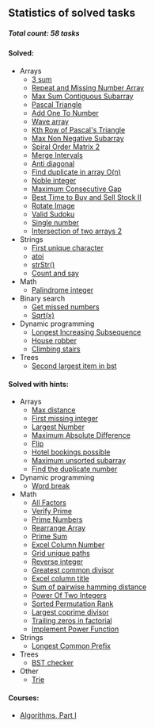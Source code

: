 ## Statistics of solved tasks

##### Total count: 58 tasks

#### Solved:
  - Arrays
    - [3 sum](https://github.com/ZakharDolozhevskiy/coding-interviews/blob/master/arrays/3sum.js)
    - [Repeat and Missing Number Array](https://github.com/ZakharDolozhevskiy/coding-interviews/blob/master/arrays/repeat-and-missing-number-array.js)
    - [Max Sum Contiguous Subarray](https://github.com/ZakharDolozhevskiy/coding-interviews/blob/master/arrays/max-sum-contiguous-subarray.js)
    - [Pascal Triangle](https://github.com/ZakharDolozhevskiy/coding-interviews/blob/master/arrays/pascal-triangle.js)
    - [Add One To Number](https://github.com/ZakharDolozhevskiy/coding-interviews/blob/master/arrays/add-one-to-number.js)
    - [Wave array](https://github.com/ZakharDolozhevskiy/coding-interviews/blob/master/arrays/wave-array.js)
    - [Kth Row of Pascal's Triangle](https://github.com/ZakharDolozhevskiy/coding-interviews/blob/master/arrays/kth-row-of-pascals-triangle.js)
    - [Max Non Negative Subarray](https://github.com/ZakharDolozhevskiy/coding-interviews/blob/master/arrays/max-non-negative-subarray.js)
    - [Spiral Order Matrix 2](https://github.com/ZakharDolozhevskiy/coding-interviews/blob/master/arrays/spiral-order-matrix-ii.js)
    - [Merge Intervals](https://github.com/ZakharDolozhevskiy/coding-interviews/blob/master/arrays/merge-intervals.js)
    - [Anti diagonal](https://github.com/ZakharDolozhevskiy/coding-interviews/blob/master/arrays/anti-diagonals.js)
    - [Find duplicate in array O(n)](https://github.com/ZakharDolozhevskiy/coding-interviews/blob/master/arrays/find-duplicate-in-array.js)
    - [Noble integer](https://github.com/ZakharDolozhevskiy/coding-interviews/blob/master/arrays/noble-integer.js)
    - [Maximum Consecutive Gap](https://github.com/ZakharDolozhevskiy/coding-interviews/blob/master/arrays/maximum-consecutive-gap.js)
    - [Best Time to Buy and Sell Stock II](https://github.com/ZakharDolozhevskiy/coding-interviews/blob/master/arrays/stocks-2.js)
    - [Rotate Image](https://github.com/ZakharDolozhevskiy/coding-interviews/blob/master/arrays/rotate-Image.js)
    - [Valid Sudoku](https://github.com/ZakharDolozhevskiy/coding-interviews/blob/master/arrays/valid-sudoku.js)
    - [Single number](https://github.com/ZakharDolozhevskiy/coding-interviews/blob/master/arrays/single-number.js)
    - [Intersection of two arrays 2](https://github.com/ZakharDolozhevskiy/coding-interviews/blob/master/arrays/intersection-of-two-arrays-2.js)
  - Strings
    - [First unique character](https://github.com/ZakharDolozhevskiy/coding-interviews/blob/master/strings/first-unique-character.js)
    - [atoi](https://github.com/ZakharDolozhevskiy/coding-interviews/blob/master/strings/atoi.js)
    - [strStr()](https://github.com/ZakharDolozhevskiy/coding-interviews/blob/master/strings/strStr().js)
    - [Count and say](https://github.com/ZakharDolozhevskiy/coding-interviews/blob/master/strings/count-and-say.js)
  - Math
    - [Palindrome integer](https://github.com/ZakharDolozhevskiy/coding-interviews/blob/master/math/palindrome-integer.js)
  - Binary search
    - [Get missed numbers](https://github.com/ZakharDolozhevskiy/coding-interviews/blob/master/binary-search/get-missed-numbers.js)
    - [Sqrt(x)](https://github.com/ZakharDolozhevskiy/coding-interviews/blob/master/binary-search/sqrtx.js)
  - Dynamic programming
    - [Longest Increasing Subsequence](https://github.com/ZakharDolozhevskiy/coding-interviews/blob/master/dynamic-programming/longest-increasing-subsequence.js)
    - [House robber](https://github.com/ZakharDolozhevskiy/coding-interviews/blob/master/dynamic-programming/house-robber.js)
    - [Climbing stairs](https://github.com/ZakharDolozhevskiy/coding-interviews/blob/master/dynamic-programming/climbing-stairs.js)
  - Trees
    - [Second largest item in bst](https://github.com/ZakharDolozhevskiy/coding-interviews/blob/master/trees/second-largest-item-in-bst.js)
    
#### Solved with hints:
  - Arrays
    - [Max distance](https://github.com/ZakharDolozhevskiy/coding-interviews/blob/master/arrays/max-distance.js)
    - [First missing integer](https://github.com/ZakharDolozhevskiy/coding-interviews/blob/master/arrays/first-missing-integer.js)
    - [Largest Number](https://github.com/ZakharDolozhevskiy/coding-interviews/blob/master/arrays/largest-number.js)
    - [Maximum Absolute Difference](https://github.com/ZakharDolozhevskiy/coding-interviews/blob/master/arrays/maximum-absolute-difference.js)
    - [Flip](https://github.com/ZakharDolozhevskiy/coding-interviews/blob/master/arrays/flip.js)
    - [Hotel bookings possible](https://github.com/ZakharDolozhevskiy/coding-interviews/blob/master/arrays/hotel-bookings-possible.js)
    - [Maximum unsorted subarray](https://github.com/ZakharDolozhevskiy/coding-interviews/blob/master/arrays/maximum-unsorted-subarray.js)
    - [Find the duplicate number](https://github.com/ZakharDolozhevskiy/coding-interviews/blob/master/arrays/find-the-duplicate-number.js)
  - Dynamic programming
    - [Word break](https://github.com/ZakharDolozhevskiy/coding-interviews/blob/master/dynamic-programming/word-break.js)
  - Math
    - [All Factors](https://github.com/ZakharDolozhevskiy/coding-interviews/blob/master/math/all-factors.js)
    - [Verify Prime](https://github.com/ZakharDolozhevskiy/coding-interviews/blob/master/math/verify-prime.js)
    - [Prime Numbers](https://github.com/ZakharDolozhevskiy/coding-interviews/blob/master/math/prime-numbers.js)
    - [Rearrange Array](https://github.com/ZakharDolozhevskiy/coding-interviews/blob/master/math/rearrange-array.js)
    - [Prime Sum](https://github.com/ZakharDolozhevskiy/coding-interviews/blob/master/math/prime-sum.js)
    - [Excel Column Number](https://github.com/ZakharDolozhevskiy/coding-interviews/blob/master/math/excel-column-number.js)
    - [Grid unique paths](https://github.com/ZakharDolozhevskiy/coding-interviews/blob/master/math/grid-unique-paths.js)
    - [Reverse integer](https://github.com/ZakharDolozhevskiy/coding-interviews/blob/master/math/reverse-integer.js)
    - [Greatest common divisor](https://github.com/ZakharDolozhevskiy/coding-interviews/blob/master/math/greatest-common-divisor.js)
    - [Excel column title](https://github.com/ZakharDolozhevskiy/coding-interviews/blob/master/math/excel-column-title.js)
    - [Sum of pairwise hamming distance](https://github.com/ZakharDolozhevskiy/coding-interviews/blob/master/math/sum-of-pairwise-hamming-distance.js)
    - [Power Of Two Integers](https://github.com/ZakharDolozhevskiy/coding-interviews/blob/master/math/power-of-two-integers.js)
    - [Sorted Permutation Rank](https://github.com/ZakharDolozhevskiy/coding-interviews/blob/master/math/sorted-permutation-rank.js)
    - [Largest coprime divisor](https://github.com/ZakharDolozhevskiy/coding-interviews/blob/master/math/largest-coprime-divisor.js)
    - [Trailing zeros in factorial](https://github.com/ZakharDolozhevskiy/coding-interviews/blob/master/math/trailing-zeros-in-factorial.js)
    - [Implement Power Function](https://github.com/ZakharDolozhevskiy/coding-interviews/blob/master/binary-search/powx-n.js)
  - Strings
    - [Longest Common Prefix](https://github.com/ZakharDolozhevskiy/coding-interviews/blob/master/strings/longest-common-prefix.js)
  - Trees
    - [BST checker](https://github.com/ZakharDolozhevskiy/coding-interviews/blob/master/trees/bst-checker.js)
  - Other
    - [Trie](https://github.com/ZakharDolozhevskiy/coding-interviews/blob/master/other/trie.js)
    
#### Courses:
  - [Algorithms, Part I](https://www.coursera.org/learn/algorithms-part1/home/welcome)